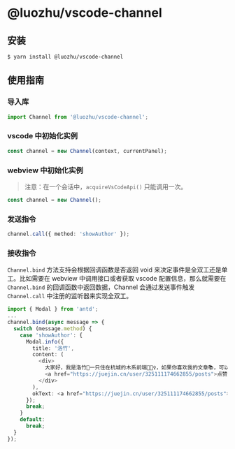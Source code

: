 # @luozhu/vscode-channel

## 安装

```sh
$ yarn install @luozhu/vscode-channel
```

## 使用指南

### 导入库

```ts
import Channel from '@luozhu/vscode-channel';
```

### vscode 中初始化实例

```ts
const channel = new Channel(context, currentPanel);
```

### webview 中初始化实例

> 注意：在一个会话中，`acquireVsCodeApi()` 只能调用一次。

```ts
const channel = new Channel();
```

### 发送指令

```ts
channel.call({ method: 'showAuthor' });
```

### 接收指令

`Channel.bind` 方法支持会根据回调函数是否返回 void 来决定事件是全双工还是单工。比如需要在 webview 中调用接口或者获取 vscode 配置信息，那么就需要在 `Channel.bind` 的回调函数中返回数据，Channel 会通过发送事件触发 `Channel.call` 中注册的监听器来实现全双工。

```ts
import { Modal } from 'antd';
...
channel.bind(async message => {
  switch (message.method) {
    case 'showAuthor': {
      Modal.info({
        title: '洛竹',
        content: (
          <div>
            大家好，我是洛竹🎋一只住在杭城的木系前端🧚🏻‍♀️，如果你喜欢我的文章📚，可以通过
            <a href="https://juejin.cn/user/325111174662855/posts">点赞</a>帮我聚集灵力⭐️。
          </div>
        ),
        okText: <a href="https://juejin.cn/user/325111174662855/posts">点赞 o(￣▽￣)ｄ</a>,
      });
      break;
    }
    default:
      break;
  }
});
```
